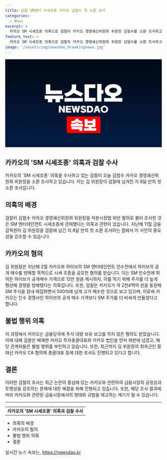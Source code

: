 ```yaml
---
title: 검찰 SM엔터 시세조종 카카오 김범수 첫 소환 조사
categories:
  - News
excerpt: >
  카카오 SM 시세조종 의혹으로 검찰이 카카오 경영쇄신위원회 위원장 김범수를 소환 조사하고 있다. 김 위원장은 자본시장법 위반 혐의로 조사를 받으며, 카카오가 SM 주식을 고가 매수하여 인수전을 방해한 것으로 보고 있다. 이에 검찰은 김범수의 최측근에 대한 조사도 진행 중이다. 위치는 KBS 뉴스 여소연입니다.
feature_text: >
  카카오 SM 시세조종 의혹으로 검찰이 카카오 경영쇄신위원회 위원장 김범수를 소환 조사하고 있다. 김 위원장은 자본시장법 위반 혐의로 조사를 받으며, 카카오가 SM 주식을 고가 매수하여 인수전을 방해한 것으로 보고 있다. 이에 검찰은 김범수의 최측근에 대한 조사도 진행 중이다. 위치는 KBS 뉴스 여소연입니다.
image: '/assets/img/newsdao_breakingnews.jpg'
---
```


<p><img src="/assets/img/newsdao_breakingnews.jpg" alt="cryptoinkorea 속보" /></p>

<h2>카카오의 'SM 시세조종' 의혹과 검찰 수사</h2>

<p data-ke-size="size16">카카오의 'SM 시세조종' 의혹을 수사하고 있는 검찰이 오늘 김범수 카카오 경영쇄신위원회 위원장을 소환 조사하고 있습니다. 이는 김 위원장이 검찰에 넘겨진 지 8달 만의 첫 소환 조사입니다.</p>

<h2 data-ke-size="size26">의혹의 배경</h2>

<p data-ke-size="size16">검찰이 김범수 카카오 경영쇄신위원회 위원장을 자본시장법 위반 혐의로 불러 조사한 것은 SM 엔터테인먼트 시세조종에 관여했다는 의혹과 관련이 있습니다. 지난해 11월 금융감독원이 김 위원장을 검찰에 넘긴 지 8달 만의 첫 소환 조사라는 점에서 이 사안의 중요성을 강조할 수 있습니다.</p>

<h2 data-ke-size="size26">카카오의 혐의</h2>

<p data-ke-size="size16">김 위원장은 지난해 2월 카카오와 하이브의 SM 엔터테인먼트 인수전에서 하이브의 공개 매수를 방해할 목적으로 시세 조종을 공모한 혐의를 받습니다. 이는 SM 인수전에 뛰어든 하이브가 공개매수 가격으로 12만 원을 제시하자, 이를 막기 위해 주가를 더 높게 형성해 경쟁을 방해했다는 의혹입니다. 또한, 검찰은 카카오가 약 2천4백억 원을 동원해 SM 주식을 장내 매집하면서 500차례 넘게 고가 매수한 것으로 보고 있으며, 이로써 카카오는 인수 경쟁사인 하이브의 공개 매수 가격보다 SM 주가를 더 비싸게 만들었다고 합니다.</p>

<h2 data-ke-size="size26">불법 행위 의혹</h2>

<p data-ke-size="size16">이 과정에서 카카오는 금융당국에 주식 대량 보유 보고를 하지 않은 혐의도 받았습니다. 이에 대해 검찰은 배재현 카카오 투자총괄대표와 카카오 법인을 먼저 재판에 넘겼고, 해당 관계자들은 불법 행위를 부인하고 있습니다. 또한, 최근까지 김 위원장의 최측근인 황태선 카카오 CA 협의체 총괄대표 등에 대한 조사도 진행되고 있다고 합니다.</p>

<h2 data-ke-size="size26">결론</h2>

<p data-ke-size="size16">이러한 검찰의 조사는 최근 논란의 중심에 있는 카카오와 관련하여 금융시장의 공정성과 투명성을 강조하는 문제에 대한 해결을 위해 진행되고 있습니다. 또한, 해당 조사 결과에 따라 카카오와 관련된 금융시장에서의 행태와 규범을 재고하는 계기가 될 수 있습니다.</p>

<hr>

<table>
    <tr>
        <td style="text-align: center; height: 17px;"><b>카카오의 'SM 시세조종' 의혹과 검찰 수사</b></td>
    </tr>
</table>

<ul>
    <li>의혹의 배경</li>
    <li>카카오의 혐의</li>
    <li>불법 행위 의혹</li>
    <li>결론</li>
</ul>
실시간 뉴스 속보는, <a href="https://newsdao.kr" rel="dofollow">https://newsdao.kr</a>


